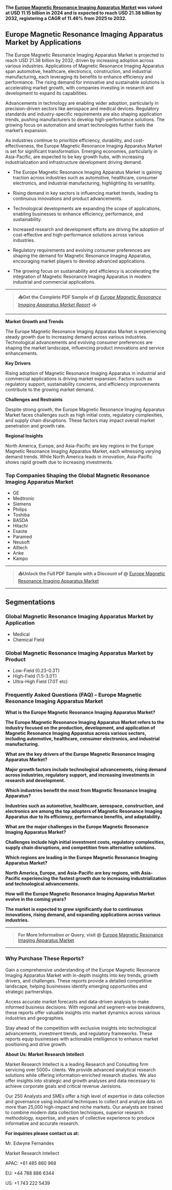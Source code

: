 <p><strong>The <a href="https://www.marketresearchintellect.com/download-sample/?rid=565636&amp;utm_source=Pulse-April-Europe&amp;utm_medium=852">Europe Magnetic Resonance Imaging Apparatus Market</a> was valued at USD 11.15 billion in 2024 and is expected to reach USD 21.38 billion by 2032, registering a CAGR of 11.46% from 2025 to 2032.</strong></p><h2>Europe Magnetic Resonance Imaging Apparatus Market by Applications&nbsp;</h2><p><p>The Europe Magnetic Resonance Imaging Apparatus Market is projected to reach USD 21.38 billion by 2032, driven by increasing adoption across various industries. Applications of Magnetic Resonance Imaging Apparatus span automotive, healthcare, electronics, construction, and industrial manufacturing, each leveraging its benefits to enhance efficiency and performance. The rising demand for innovative and sustainable solutions is accelerating market growth, with companies investing in research and development to expand its capabilities.</p><p>Advancements in technology are enabling wider adoption, particularly in precision-driven sectors like aerospace and medical devices. Regulatory standards and industry-specific requirements are also shaping application trends, pushing manufacturers to develop high-performance solutions. The growing focus on automation and smart technologies further fuels the market&rsquo;s expansion.</p><p>As industries continue to prioritize efficiency, durability, and cost-effectiveness, the Europe Magnetic Resonance Imaging Apparatus Market is set for significant transformation. Emerging economies, particularly in Asia-Pacific, are expected to be key growth hubs, with increasing industrialization and infrastructure development driving demand.</p></p><ul><li><p>The Europe Magnetic Resonance Imaging Apparatus Market is gaining traction across industries such as automotive, healthcare, consumer electronics, and industrial manufacturing, highlighting its versatility.</p></li><li><p>Rising demand in key sectors is influencing market trends, leading to continuous innovations and product advancements.</p></li><li><p>Technological developments are expanding the scope of applications, enabling businesses to enhance efficiency, performance, and sustainability.</p></li><li><p>Increased research and development efforts are driving the adoption of cost-effective and high-performance solutions across various industries.</p></li><li><p>Regulatory requirements and evolving consumer preferences are shaping the demand for Magnetic Resonance Imaging Apparatus, encouraging market players to develop advanced applications.</p></li><li><p>The growing focus on sustainability and efficiency is accelerating the integration of Magnetic Resonance Imaging Apparatus in modern industrial and commercial applications.</p></li></ul><hr /><blockquote><p><strong><span class="font-[700]">📥Get the Complete PDF Sample of @ </span></strong><em><span class="font-[700]"><a href="https://www.marketresearchintellect.com/download-sample/?rid=565636&amp;utm_source=Pulse-April-Europe&amp;utm_medium=852" target="_blank" data-tracking-control-name="article-ssr-frontend-pulse_little-text-block" data-tracking-will-navigate="" data-test-link="">Europe Magnetic Resonance Imaging Apparatus Market Report</a>&nbsp;📥</span></em></p></blockquote><hr /><p class="" data-start="77" data-end="360"><strong data-start="77" data-end="105">Market Growth and Trends</strong></p><p class="" data-start="77" data-end="360">The Europe Magnetic Resonance Imaging Apparatus Market is experiencing steady growth due to increasing demand across various industries. Technological advancements and evolving consumer preferences are shaping the market landscape, influencing product innovations and service enhancements.</p><p class="" data-start="362" data-end="606"><strong data-start="362" data-end="377">Key Drivers</strong></p><p class="" data-start="362" data-end="606">Rising adoption of Magnetic Resonance Imaging Apparatus in industrial and commercial applications is driving market expansion. Factors such as regulatory support, sustainability concerns, and efficiency improvements contribute to the growing market demand.</p><p class="" data-start="608" data-end="849"><strong data-start="608" data-end="637">Challenges and Restraints</strong></p><p class="" data-start="608" data-end="849">Despite strong growth, the Europe Magnetic Resonance Imaging Apparatus Market faces challenges such as high initial costs, regulatory complexities, and supply chain disruptions. These factors may impact overall market penetration and growth rate.</p><p class="" data-start="851" data-end="1095"><strong data-start="851" data-end="872">Regional Insights</strong></p><p class="" data-start="851" data-end="1095">North America, Europe, and Asia-Pacific are key regions in the Europe Magnetic Resonance Imaging Apparatus Market, each witnessing varying demand trends. While North America leads in innovation, Asia-Pacific shows rapid growth due to increasing investments.</p><p><h3>Top Companies Shaping the Global Magnetic Resonance Imaging Apparatus Market </h3><ul><li>GE</li><li>Medtronic</li><li>Siemens</li><li>Philips</li><li>Toshiba</li><li>BASDA</li><li>Hitachi</li><li>Esaote</li><li>Paramed</li><li>Neusoft</li><li>Alltech</li><li>Anke</li><li>Kampo</li></ul></p><hr /><blockquote><p><strong>📥Unlock the Full PDF Sample with a Discount of @</strong> <a href="https://www.marketresearchintellect.com/ask-for-discount/?rid=565636&amp;utm_source=Pulse-April-Europe&amp;utm_medium=852">Europe Magnetic Resonance Imaging Apparatus Market</a></p></blockquote><hr /><p><h2>Segmentations</h2><h3>Global Magnetic Resonance Imaging Apparatus Market by Application</h3><ul><li>Medical</li><li>Chemical Field</li></ul><h3>Global Magnetic Resonance Imaging Apparatus Market by Product</h3><ul><li>Low-Field (0.23-0.3T)</li><li>High-Field (1.5-3.0T)</li><li>Ultra-High Field (7.0T etc)</li></ul></p><h3><strong>Frequently Asked Questions (FAQ) &ndash; Europe Magnetic Resonance Imaging Apparatus Market</strong></h3><p><strong>What is the Europe Magnetic Resonance Imaging Apparatus Market?</strong></p><p><strong>The Europe Magnetic Resonance Imaging Apparatus Market refers to the industry focused on the production, development, and application of Magnetic Resonance Imaging Apparatus across various sectors, including automotive, healthcare, consumer electronics, and industrial manufacturing.</strong></p><p><strong>What are the key drivers of the Europe Magnetic Resonance Imaging Apparatus Market?</strong></p><p><strong>Major growth factors include technological advancements, rising demand across industries, regulatory support, and increasing investments in research and development.</strong></p><p><strong>Which industries benefit the most from Magnetic Resonance Imaging Apparatus?</strong></p><p><strong>Industries such as automotive, healthcare, aerospace, construction, and electronics are among the top adopters of Magnetic Resonance Imaging Apparatus due to its efficiency, performance benefits, and adaptability.</strong></p><p><strong>What are the major challenges in the Europe Magnetic Resonance Imaging Apparatus Market?</strong></p><p><strong>Challenges include high initial investment costs, regulatory complexities, supply chain disruptions, and competition from alternative solutions.</strong></p><p><strong>Which regions are leading in the Europe Magnetic Resonance Imaging Apparatus Market?</strong></p><p><strong>North America, Europe, and Asia-Pacific are key regions, with Asia-Pacific experiencing the fastest growth due to increasing industrialization and technological advancements.</strong></p><p><strong>How will the Europe Magnetic Resonance Imaging Apparatus Market evolve in the coming years?</strong></p><p><strong>The market is expected to grow significantly due to continuous innovations, rising demand, and expanding applications across various industries.</strong></p><hr /><blockquote><p><span class="font-[700]"><strong>For More Information or Query, visit&nbsp;@</strong>&nbsp;</span><span class="font-[700]"><a href="https://www.marketresearchintellect.com/product/global-magnetic-resonance-imaging-apparatus-market-size-forecast/?utm_source=Linkedin&utm_medium=852" target="_blank" data-tracking-control-name="article-ssr-frontend-pulse_little-text-block" data-tracking-will-navigate="" data-test-link="">Europe Magnetic Resonance Imaging Apparatus Market</a></span></p></blockquote><hr /><h3><strong data-start="0" data-end="31">Why Purchase These Reports?</strong></h3><p class="" data-start="35" data-end="297">Gain a comprehensive understanding of the Europe Magnetic Resonance Imaging Apparatus Market with in-depth insights into key trends, growth drivers, and challenges. These reports provide a detailed competitive landscape, helping businesses identify emerging opportunities and strategic partnerships.</p><p class="" data-start="299" data-end="540">Access accurate market forecasts and data-driven analysis to make informed business decisions. With regional and segment-wise breakdowns, these reports offer valuable insights into market dynamics across various industries and geographies.</p><p class="" data-start="542" data-end="784">Stay ahead of the competition with exclusive insights into technological advancements, investment trends, and regulatory frameworks. These reports equip businesses with actionable intelligence to enhance market positioning and drive growth.</p><p><strong><span class="font-[700]">About Us: Market Research Intellect</span></strong></p><p><span class="">Market Research Intellect is a leading Research and Consulting firm servicing over 5000+ clients. We provide advanced analytical research solutions while offering information-enriched research studies.&nbsp;</span>We also offer insights into strategic and growth analyses and data necessary to achieve corporate goals and critical revenue Janisions.</p><p><span class="">Our 250 Analysts and SMEs offer a high level of expertise in data collection and governance using industrial techniques to collect and analyze data on more than 25,000 high-impact and niche markets. Our analysts are trained to combine modern data collection techniques, superior research methodology, expertise, and years of collective experience to produce informative and accurate research.</span></p><p><strong>For inquiries please contact us at:</strong></p><p>Mr. Edwyne Fernandes</p><p>Market Research Intellect</p><p>APAC: +61 485 860 968</p><p>EU: +44 788 886 6344</p><p>US: +1 743 222 5439</p>